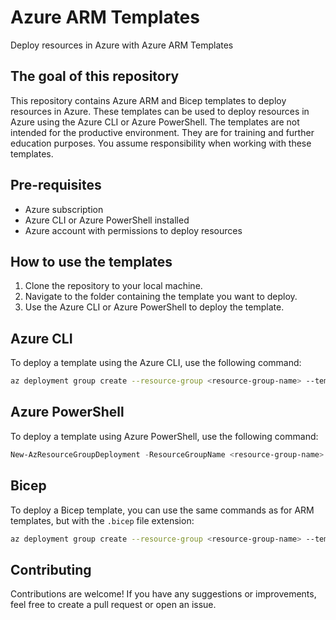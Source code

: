 # Azure ARM Templates
Deploy resources in Azure with Azure ARM Templates

## The goal of this repository
This repository contains Azure ARM and Bicep templates to deploy resources in Azure. These templates can be used to deploy resources in Azure using the Azure CLI or Azure PowerShell.
The templates are not intended for the productive environment. They are for training and further education purposes. You assume responsibility when working with these templates.

## Pre-requisites
- Azure subscription
- Azure CLI or Azure PowerShell installed
- Azure account with permissions to deploy resources

## How to use the templates
1. Clone the repository to your local machine.
2. Navigate to the folder containing the template you want to deploy.
3. Use the Azure CLI or Azure PowerShell to deploy the template.

## Azure CLI
To deploy a template using the Azure CLI, use the following command:
```bash
az deployment group create --resource-group <resource-group-name> --template-file <template-file-name> --parameters <parameters-file-name>
```

## Azure PowerShell
To deploy a template using Azure PowerShell, use the following command:
```powershell
New-AzResourceGroupDeployment -ResourceGroupName <resource-group-name> -TemplateFile <template-file-name> -TemplateParameterFile <parameters-file-name>
```

## Bicep
To deploy a Bicep template, you can use the same commands as for ARM templates, but with the `.bicep` file extension:
```bash
az deployment group create --resource-group <resource-group-name> --template-file <template-file-name>.bicep --parameters <parameters-file-name>.json
```

## Contributing
Contributions are welcome! If you have any suggestions or improvements, feel free to create a pull request or open an issue.